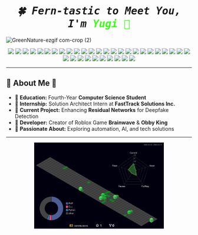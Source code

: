 
<h1 align="center">
  <samp>
    <b><i>
      🍀 Fern-tastic to Meet You, I'm <span style="color: #39FF14;">Yugi 🍃 </span>
    </i></b>
  </samp>
</h1>

![GreenNature-ezgif com-crop (2)](https://github.com/user-attachments/assets/62c4067e-05b4-4601-8119-43437737962e)

<p align="center">
<img src="https://img.shields.io/badge/-Rust-8BC34A?logo=rust&logoColor=white&style=for-the-badge" />
<img src="https://img.shields.io/badge/-Figma-7CB342?logo=figma&logoColor=white&style=for-the-badge" />
<img src="https://img.shields.io/badge/-Kotlin-9CCC65?logo=kotlin&logoColor=white&style=for-the-badge" />
<img src="https://img.shields.io/badge/-Swift-689F38?logo=swift&logoColor=white&style=for-the-badge" />
<img src="https://img.shields.io/badge/-TypeScript-558B2F?logo=typescript&logoColor=white&style=for-the-badge" />
<img src="https://img.shields.io/badge/-Dart-7DB342?logo=dart&logoColor=white&style=for-the-badge" />
<img src="https://img.shields.io/badge/-Laravel-AED581?logo=laravel&logoColor=white&style=for-the-badge" />
<img src="https://img.shields.io/badge/-Node.js-6EAE24?logo=nodedotjs&logoColor=white&style=for-the-badge" />
<img src="https://img.shields.io/badge/-Git-C5F1A5?logo=git&logoColor=black&style=for-the-badge" />
<img src="https://img.shields.io/badge/-HTML5-8BC34A?logo=html5&logoColor=white&style=for-the-badge" />
<img src="https://img.shields.io/badge/-CSS3-689F38?logo=css3&logoColor=white&style=for-the-badge" />
<img src="https://img.shields.io/badge/-TailwindCSS-558B2F?logo=tailwindcss&logoColor=black&style=for-the-badge" />
<img src="https://img.shields.io/badge/-Linux-C0CA33?logo=linux&logoColor=black&style=for-the-badge" />
<img src="https://img.shields.io/badge/-SQLite-6BC34A?logo=sqlite&logoColor=white&style=for-the-badge" />
<img src="https://img.shields.io/badge/-MongoDB-9CCC65?logo=mongodb&logoColor=white&style=for-the-badge" />
<img src="https://img.shields.io/badge/-JavaScript-F0F4C3?logo=javascript&logoColor=black&style=for-the-badge" />
<img src="https://img.shields.io/badge/-Python-8BC34A?logo=python&logoColor=white&style=for-the-badge" />
<img src="https://img.shields.io/badge/-Java-689F38?logo=java&logoColor=white&style=for-the-badge" />
<img src="https://img.shields.io/badge/-Adobe%20Illustrator-AED581?logo=adobeillustrator&logoColor=white&style=for-the-badge" />
<img src="https://img.shields.io/badge/-PHP-C5E1A5?logo=php&logoColor=black&style=for-the-badge" />
<img src="https://img.shields.io/badge/-C++-7CB342?logo=cplusplus&logoColor=white&style=for-the-badge" />
<img src="https://img.shields.io/badge/-Photoshop-8BC34A?logo=adobephotoshop&logoColor=black&style=for-the-badge" />
<img src="https://img.shields.io/badge/-Unity-558B2F?logo=unity&logoColor=white&style=for-the-badge" />
<img src="https://img.shields.io/badge/-Flutter-7E9D14?logo=flutter&logoColor=white&style=for-the-badge" />
<img src="https://img.shields.io/badge/-Firebase-AED581?logo=firebase&logoColor=black&style=for-the-badge" />
<img src="https://img.shields.io/badge/-Power%20BI-C0CA33?logo=powerbi&logoColor=black&style=for-the-badge" />
<img src="https://img.shields.io/badge/-AWS%20Redshift-8BC34A?logo=amazonaws&logoColor=white&style=for-the-badge" />
<img src="https://img.shields.io/badge/-AWS%20Glue-9CCC65?logo=amazonaws&logoColor=white&style=for-the-badge" />
<img src="https://img.shields.io/badge/-AWS%20S3-7CB342?logo=amazons3&logoColor=white&style=for-the-badge" />
<img src="https://img.shields.io/badge/-AWS%20Athena-689F38?logo=amazonaws&logoColor=white&style=for-the-badge" />
<img src="https://img.shields.io/badge/-Qlik-AED581?logo=qlik&logoColor=white&style=for-the-badge" />
<img src="https://img.shields.io/badge/-Tableau-6DB342?logo=tableau&logoColor=black&style=for-the-badge" />
<img src="https://img.shields.io/badge/-Azure%20Synapse-C5E1A5?logo=microsoftazure&logoColor=black&style=for-the-badge" />
<img src="https://img.shields.io/badge/-Django-7CB342?logo=django&logoColor=white&style=for-the-badge" />
<img src="https://img.shields.io/badge/-Roblox%20Luau-558B2F?logo=roblox&logoColor=white&style=for-the-badge" />
</p>

---

## 🌲 About Me 🌿  
- 🎋 **Education:** Fourth-Year **Computer Science Student**  
- 🌳 **Internship:** Solution Architect Intern at **FastTrack Solutions Inc.**  
- 🍃 **Current Project:** Enhancing **Residual Networks** for Deepfake Detection  
- 🌱 **Developer:** Creator of Roblox Game **Brainwave** & **Obby King**  
- 🌴 **Passionate About:** Exploring automation, AI, and tech solutions  

---




<!-- 3D Contribution Graph -->
<p align="center">
  <img src="./profile-3d-contrib/profile-night-green.svg" alt="3D GitHub Contributions" width="70%">
</p>

